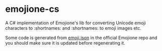 # emojione-cs

A C# implementation of Emojione's lib for converting Unicode emoji characters to :shortnames: and :shortnames: to emoji images etc. 

Some code is generated from [emoji.json](https://github.com/Ranks/emojione/blob/master/emoji.json) in the official Emojione repo and you should make sure it is updated before regenerating it.
